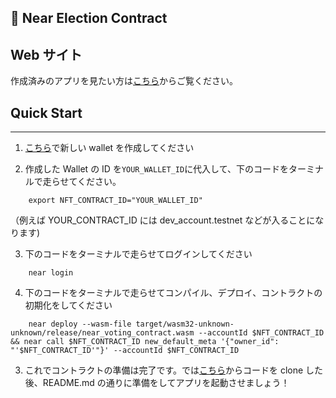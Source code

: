 ## 🎫 **Near Election Contract**

## Web サイト

作成済みのアプリを見たい方は[こちら](https://near-election-dapp.netlify.app/)からご覧ください。

## **Quick Start**

---

1. [こちら](https://wallet.testnet.near.org/)で新しい wallet を作成してください

2. 作成した Wallet の ID を`YOUR_WALLET_ID`に代入して、下のコードをターミナルで走らせてください。

```
    export NFT_CONTRACT_ID="YOUR_WALLET_ID"
```

（例えば YOUR_CONTRACT_ID には dev_account.testnet などが入ることになります)

3. 下のコードをターミナルで走らせてログインしてください

```
    near login
```

4. 下のコードをターミナルで走らせてコンパイル、デプロイ、コントラクトの初期化をしてください

```
    near deploy --wasm-file target/wasm32-unknown-unknown/release/near_voting_contract.wasm --accountId $NFT_CONTRACT_ID && near call $NFT_CONTRACT_ID new_default_meta '{"owner_id": "'$NFT_CONTRACT_ID'"}' --accountId $NFT_CONTRACT_ID
```

3. これでコントラクトの準備は完了です。では[こちら](https://github.com/honganji/near-election-dapp-frontend)からコードを clone した後、README.md の通りに準備をしてアプリを起動させましょう！
